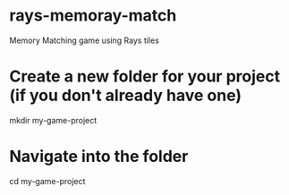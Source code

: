 # rays-memoray-match
Memory Matching game using Rays tiles
# Create a new folder for your project (if you don't already have one)
mkdir my-game-project

# Navigate into the folder
cd my-game-project
